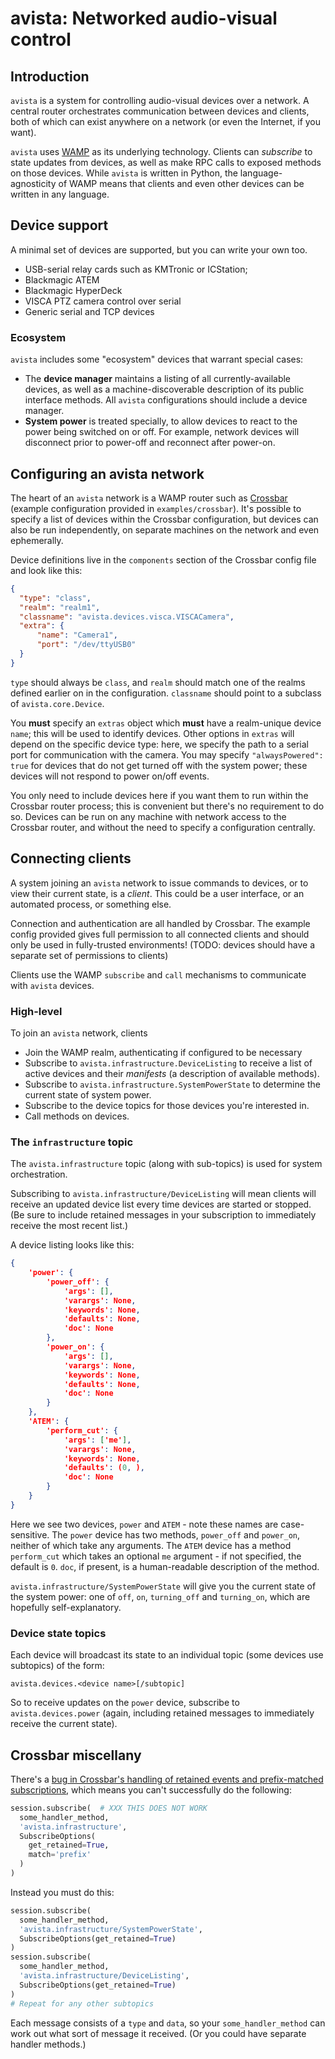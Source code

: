 # avista: Networked audio-visual control

## Introduction

`avista` is a system for controlling audio-visual devices over a network. A
central router orchestrates communication between devices and clients, both of
which can exist anywhere on a network (or even the Internet, if you want).

`avista` uses [WAMP](https://wamp-proto.org/) as its underlying technology.
Clients can _subscribe_ to state updates from devices, as well as make RPC calls
to exposed methods on those devices. While `avista` is written in Python, the
language-agnosticity of WAMP means that clients and even other devices can be
written in any language.

## Device support

A minimal set of devices are supported, but you can write your own too.

- USB-serial relay cards such as KMTronic or ICStation;
- Blackmagic ATEM
- Blackmagic HyperDeck
- VISCA PTZ camera control over serial
- Generic serial and TCP devices

### Ecosystem

  `avista` includes some "ecosystem" devices that warrant special cases:

- The **device manager** maintains a listing of all currently-available
  devices, as well as a machine-discoverable description of its public interface
  methods. All `avista` configurations should include a device manager.
- **System power** is treated specially, to allow devices to react to the power
  being switched on or off. For example, network devices will disconnect prior
  to power-off and reconnect after power-on.

## Configuring an avista network

The heart of an `avista` network is a WAMP router such as
[Crossbar](https://www.crossbar.io/) (example configuration provided in
`examples/crossbar`). It's possible to specify a list of devices within the
Crossbar configuration, but devices can also be run independently, on
separate machines on the network and even ephemerally.

Device definitions live in the `components` section of the Crossbar config
file and look like this:

```json
{
  "type": "class",
  "realm": "realm1",
  "classname": "avista.devices.visca.VISCACamera",
  "extra": {
      "name": "Camera1",
      "port": "/dev/ttyUSB0"
  }
}
```

`type` should always be `class`, and `realm` should match one of the realms
defined earlier on in the configuration. `classname` should point to a
subclass of `avista.core.Device`.

You **must** specify an `extras` object which **must** have a realm-unique
device `name`; this will be used to identify devices. Other options in `extras`
will depend on the specific device type: here, we specify the path to a serial
port for communication with the camera. You may specify `"alwaysPowered": true`
for devices that do not get turned off with the system power; these devices will
not respond to power on/off events.

You only need to include devices here if you want them to run within the
Crossbar router process; this is convenient but there's no requirement to do
so. Devices can be run on any machine with network access to the Crossbar
router, and without the need to specify a configuration centrally.

## Connecting clients

A system joining an `avista` network to issue commands to devices, or to view
their current state, is a _client_. This could be a user interface, or an
automated process, or something else.

Connection and authentication are all handled by Crossbar. The example config
provided gives full permission to all connected clients and should only be
used in fully-trusted environments! (TODO: devices should have a separate set
of permissions to clients)

Clients use the WAMP `subscribe` and `call` mechanisms to communicate with
`avista` devices.

### High-level

To join an `avista` network, clients

- Join the WAMP realm, authenticating if configured to be necessary
- Subscribe to `avista.infrastructure.DeviceListing` to receive a list of
  active devices and their _manifests_ (a description of available methods).
- Subscribe to `avista.infrastructure.SystemPowerState` to determine the current
  state of system power.
- Subscribe to the device topics for those devices you're interested in.
- Call methods on devices.

### The `infrastructure` topic

The `avista.infrastructure` topic (along with sub-topics) is used for
system orchestration.

Subscribing to `avista.infrastructure/DeviceListing` will mean clients will
receive an updated device list every time devices are started or stopped. (Be
sure to include retained messages in your subscription to immediately receive
the most recent list.)

A device listing looks like this:

```json
{
    'power': {
        'power_off': {
            'args': [],
            'varargs': None,
            'keywords': None,
            'defaults': None,
            'doc': None
        },
        'power_on': {
            'args': [],
            'varargs': None,
            'keywords': None,
            'defaults': None,
            'doc': None
        }
    },
    'ATEM': {
        'perform_cut': {
            'args': ['me'],
            'varargs': None,
            'keywords': None,
            'defaults': (0, ),
            'doc': None
        }
    }
}
```

Here we see two devices, `power` and `ATEM` - note these names are
case-sensitive. The `power` device has two methods, `power_off` and `power_on`,
neither of which take any arguments. The `ATEM` device has a method
`perform_cut` which takes an optional `me` argument - if not specified, the
default is `0`. `doc`, if present, is a human-readable description of the
method.

`avista.infrastructure/SystemPowerState` will give you the current state of the
system power: one of `off`, `on`, `turning_off` and `turning_on`, which are
hopefully self-explanatory.

### Device state topics

Each device will broadcast its state to an individual topic (some devices
use subtopics) of the form:

`avista.devices.<device name>[/subtopic]`

So to receive updates on the `power` device, subscribe to
`avista.devices.power` (again, including retained messages to immediately
receive the current state).

## Crossbar miscellany

There's a [bug in Crossbar's handling of retained events and prefix-matched
subscriptions](https://github.com/crossbario/crossbar/issues/1242), which means
you can't successfully do the following:

```python
session.subscribe(  # XXX THIS DOES NOT WORK
  some_handler_method,
  'avista.infrastructure',
  SubscribeOptions(
    get_retained=True,
    match='prefix'
  )
)
```

Instead you must do this:

```python
session.subscribe(
  some_handler_method,
  'avista.infrastructure/SystemPowerState',
  SubscribeOptions(get_retained=True)
)
session.subscribe(
  some_handler_method,
  'avista.infrastructure/DeviceListing',
  SubscribeOptions(get_retained=True)
)
# Repeat for any other subtopics
```

Each message consists of a `type` and `data`, so your `some_handler_method` can
work out what sort of message it received. (Or you could have separate handler
methods.)
